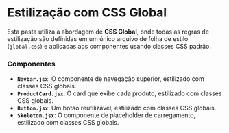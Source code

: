 # Estilização com CSS Global

Esta pasta utiliza a abordagem de **CSS Global**, onde todas as regras de estilização são definidas em um único arquivo de folha de estilo (`global.css`) e aplicadas aos componentes usando classes CSS padrão.

### Componentes

- **`Navbar.jsx`**: O componente de navegação superior, estilizado com classes CSS globais.
- **`ProductCard.jsx`**: O card que exibe cada produto, estilizado com classes CSS globais.
- **`Button.jsx`**: Um botão reutilizável, estilizado com classes CSS globais.
- **`Skeleton.jsx`**: O componente de placeholder de carregamento, estilizado com classes CSS globais.
